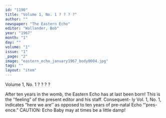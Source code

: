 ```yaml
---
id: "1190"
title: "Volume 1, No. 1 ? ? ? ?"
author: ""
newspaper: "The Eastern Echo"
editor: "Wallander, Bob"
year: "1967"
month: "1"
day: ""
volume: "1"
issue: "1"
_page: "2"
image: "eastern_echo_january1967_body0004.jpg"
tags: ""
layout: "item"
---
```

Volume 1, No. 1 ? ? ? ?

After ten years in the womb, the Eastern Echo
has at last been born! This is the ‘‘feeling”
of the present editor and his staff. Consequent-
ly Vol. 1, No. 1, indicates “here we are’’ as
opposed to ten years of pre-natal Echo “‘pres-
ence.” CAUTION: Echo Baby may at times
be a little damp!
